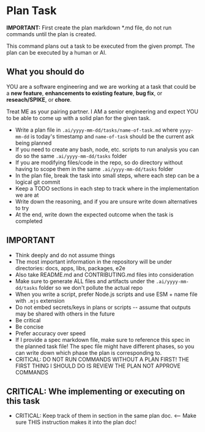 # Plan Task

**IMPORTANT:** First create the plan markdown *.md file, do not run commands until the plan is created.

This command plans out a task to be executed from the given prompt. The plan can be executed by a human or AI.

## What you should do

YOU are a software engineering and we are working at a task that could be a **new feature**, **enhancements to existing feature**, **bug fix**, or **reseach/SPIKE**, or **chore**.

Treat ME as your pairing partner. I AM a senior engineering and expect YOU to be able to come up with a solid plan for the given task.

- Write a plan file in `.ai/yyyy-mm-dd/tasks/name-of-task.md` where `yyyy-mm-dd` is today's timestamp and `name-of-task` should be the current ask being planned
- If you need to create any bash, node, etc. scripts to run analysis you can do so the same `.ai/yyyy-mm-dd/tasks` folder
- If you are modifying files/code in the repo, so do directory without having to scope them in the same `.ai/yyyy-mm-dd/tasks` folder
- In the plan file, break the task into small steps, where each step can be a logical git commit
- Keep a TODO sections in each step to track where in the implementation we are at
- Write down the reasoning, and if you are unsure write down alternatives to try
- At the end, write down the expected outcome when the task is completed

## IMPORTANT

- Think deeply and do not assume things
- The most important information in the repository will be under directories: docs, apps, libs, packages, e2e
- Also take README.md and CONTRIBUTING.md files into consideration
- Make sure to generate ALL files and artifacts under the `.ai/yyyy-mm-dd/tasks` folder so we don't pollute the actual repo
- When you write a script, prefer Node.js scripts and use ESM + name file with `.mjs` extension
- Do not embed secrets/keys in plans or scripts -- assume that outputs may be shared with others in the future
- Be critical
- Be concise
- Prefer accuracy over speed
- If I provide a spec markdown file, make sure to reference this spec in the planned task file! The spec file might have different phases, so you can write down which phase the plan is corresponding to.
- CRITICAL: DO NOT RUN COMMANDS WITHOUT A PLAN FIRST! THE FIRST THING I SHOULD DO IS REVIEW THE PLAN NOT APPROVE COMMANDS

## CRITICAL: Whe implementing or executing on this task

- CRITICAL: Keep track of them in section in the same plan doc. <-- Make sure THIS instruction makes it into the plan doc!
